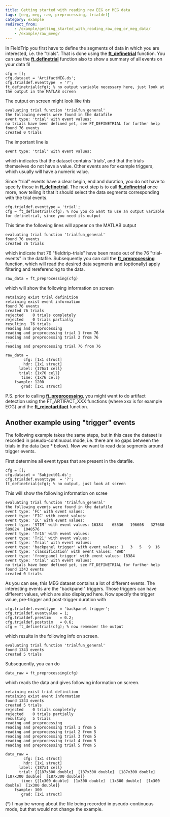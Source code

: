 ```yaml
---
title: Getting started with reading raw EEG or MEG data
tags: [eeg, meg, raw, preprocessing, trialdef]
category: example
redirect_from:
    - /example/getting_started_with_reading_raw_eeg_or_meg_data/
    - /example/raw_meeg/
---
```


In FieldTrip you first have to define the segments of data in which you are interested, i.e. the "trials". That is done using the **[ft_definetrial](/reference/ft_definetrial)** function. You can use the **[ft_definetrial](/reference/ft_definetrial)** function also to show a summary of all events on your data fil

    cfg = [];
    cfg.dataset = 'ArtifactMEG.ds';
    cfg.trialdef.eventtype  = '?';
    ft_definetrial(cfg); % no output variable necessary here, just look at the output in the MATLAB screen

The output on screen might look like this

    evaluating trial function 'trialfun_general'
    the following events were found in the datafile
    event type: 'trial' with event values:
    no trials have been defined yet, see FT_DEFINETRIAL for further help
    found 76 events
    created 0 trials

The important line is

    event type: 'trial' with event values:

which indicates that the dataset contains 'trials', and that the trials themselves do not have a value. Other events are for example triggers, which usually will have a numeric value.

Since "trial" events have a clear begin, end and duration, you do not have to specify those in **[ft_definetrial](/reference/ft_definetrial)**. The next step is to call **[ft_definetrial](/reference/ft_definetrial)** once more, now telling it that it should select the data segments corresponding with the trial events.

    cfg.trialdef.eventtype = 'trial';
    cfg = ft_definetrial(cfg); % now you do want to use an output variable for definetrial, since you need its output

This time the following lines will appear on the MATLAB output

    evaluating trial function 'trialfun_general'
    found 76 events
    created 76 trials

which indicate that 76 "fieldtrip-trials" have been made out of the 76 "trial-events" in the datafile. Subsequently you can call the **[ft_preprocessing](/reference/ft_preprocessing)** function, which will read the desired data segments and (optionally) apply filtering and rereferencing to the data.

    raw_data = ft_preprocessing(cfg)

which will show the following information on screen

    retaining exist trial definition
    retaining exist event information
    found 76 events
    created 76 trials
    rejected    0 trials completely
    rejected    0 trials partially
    resulting  76 trials
    reading and preprocessing
    reading and preprocessing trial 1 from 76
    reading and preprocessing trial 2 from 76
    ...
    reading and preprocessing trial 76 from 76

    raw_data =
            cfg: [1x1 struct]
            hdr: [1x1 struct]
          label: {176x1 cell}
          trial: {1x76 cell}
           time: {1x76 cell}
        fsample: 1200
           grad: [1x1 struct]

P.S. prior to calling **[ft_preprocessing](/reference/ft_preprocessing)**, you might want to do artifact detection using the FT_ARTIFACT_XXX functions (where xxx is for example EOG) and the **[ft_rejectartifact](/reference/ft_preprocessing)** function.

## Another example using "trigger" events

The following example takes the same steps, but in this case the dataset is recorded in pseudo-continuous mode, i.e. there are no gaps between the trials in the data (see \* below). Now we want to read data segments around trigger events.

First determine all event types that are present in the datafile.

    cfg = [];
    cfg.dataset = 'Subject01.ds';
    cfg.trialdef.eventtype  = '?';
    ft_definetrial(cfg); % no output, just look at screen

This will show the following information on scree

    evaluating trial function 'trialfun_general'
    the following events were found in the datafile
    event type: 'FC' with event values:
    event type: 'FIC' with event values:
    event type: 'IC' with event values:
    event type: 'STIM' with event values: 16384    65536   196608   327680   589824  1048576
    event type: 'Tr15' with event values:
    event type: 'Tr21' with event values:
    event type: 'Trial' with event values:
    event type: 'backpanel trigger' with event values: 1   3   5   9  16
    event type: 'classification' with event values: 'BAD'
    event type: 'frontpanel trigger' with event values: 16384
    event type: 'trial' with event values:
    no trials have been defined yet, see FT_DEFINETRIAL for further help
    found 1343 events
    created 0 trials

As you can see, this MEG dataset contains a lot of different events. The interesting events are the "backpanel" triggers. Those triggers can have different values, which are also displayed here. Now specify the trigger value, pre-trigger and post-trigger duration with

    cfg.trialdef.eventtype  = 'backpanel trigger';
    cfg.trialdef.eventvalue = 1;
    cfg.trialdef.prestim    = 0.2;
    cfg.trialdef.poststim   = 0.6;
    cfg = ft_definetrial(cfg); % now remember the output

which results in the following info on screen.

    evaluating trial function 'trialfun_general'
    found 1343 events
    created 5 trials

Subsequently, you can do

    data_raw = ft_preprocessing(cfg)

which reads the data and gives following information on screen.

    retaining exist trial definition
    retaining exist event information
    found 1343 events
    created 5 trials
    rejected    0 trials completely
    rejected    0 trials partially
    resulting   5 trials
    reading and preprocessing
    reading and preprocessing trial 1 from 5
    reading and preprocessing trial 2 from 5
    reading and preprocessing trial 3 from 5
    reading and preprocessing trial 4 from 5
    reading and preprocessing trial 5 from 5

    data_raw =
            cfg: [1x1 struct]
            hdr: [1x1 struct]
          label: {187x1 cell}
          trial: {[187x300 double]  [187x300 double]  [187x300 double]  [187x300 double]  [187x300 double]}
           time: {[1x300 double]  [1x300 double]  [1x300 double]  [1x300 double]  [1x300 double]}
        fsample: 300
           grad: [1x1 struct]

(\*) I may be wrong about the file being recorded in pseudo-continuous mode, but that would not change the example.
